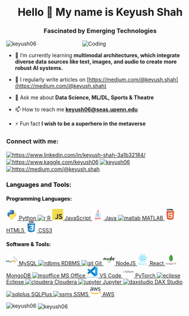 <h1 align="center">Hello 👋 My name is Keyush Shah</h1>
<h3 align="center">Fascinated by Emerging Technologies</h3>

<img align="right" alt="Coding" width="300" src="https://media0.giphy.com/media/bGgsc5mWoryfgKBx1u/200w.gif?cid=6c09b9525hgzg3jrsm3f2p1mdxi9vh5phj4u4xxkryvci3lj&ep=v1_gifs_search&rid=200w.gif&ct=g">

<p align="left"> <img src="https://komarev.com/ghpvc/?username=keyush06&label=Profile%20views&color=0e75b6&style=flat" alt="keyush06" /> </p>

- 🌱 I’m currently learning **multimodal architectures, which integrate diverse data sources like text, images, and audio to create more robust AI systems.**

- 📝 I regularly write articles on [https://medium.com/@keyush.shah](https://medium.com/@keyush.shah)

- 💬 Ask me about **Data Science, ML/DL, Sports & Theatre**

- 📫 How to reach me **keyush06@seas.upenn.edu**

- ⚡ Fun fact **I wish to be a superhero in the metaverse**

<h3 align="left">Connect with me:</h3>
<p align="left">
<a href="https://linkedin.com/in/https://www.linkedin.com/in/keyush-shah-3a1b32184/" target="blank"><img align="center" src="https://raw.githubusercontent.com/rahuldkjain/github-profile-readme-generator/master/src/images/icons/Social/linked-in-alt.svg" alt="https://www.linkedin.com/in/keyush-shah-3a1b32184/" height="30" width="40" /></a>
<a href="https://kaggle.com/https://www.kaggle.com/keyush06" target="blank"><img align="center" src="https://raw.githubusercontent.com/rahuldkjain/github-profile-readme-generator/master/src/images/icons/Social/kaggle.svg" alt="https://www.kaggle.com/keyush06" height="30" width="40" /></a>
<a href="https://instagram.com/keyush06" target="blank"><img align="center" src="https://raw.githubusercontent.com/rahuldkjain/github-profile-readme-generator/master/src/images/icons/Social/instagram.svg" alt="keyush06" height="30" width="40" /></a>
<a href="https://medium.com/https://medium.com/@keyush.shah" target="blank"><img align="center" src="https://raw.githubusercontent.com/rahuldkjain/github-profile-readme-generator/master/src/images/icons/Social/medium.svg" alt="https://medium.com/@keyush.shah" height="30" width="40" /></a>
</p>

<h3 align="left" style="color:black;">Languages and Tools:</h3>

<h4 style="color:black;">Programming Languages:</h4>
<p align="left">
  <a href="https://www.python.org" target="_blank" rel="noreferrer">
    <img src="https://raw.githubusercontent.com/devicons/devicon/master/icons/python/python-original.svg" alt="python" width="30" height="30"/> Python
  </a>
  <a href="https://www.r-project.org/" target="_blank" rel="noreferrer">
    <img src="https://www.r-project.org/Rlogo.png" alt="r" width="30" height="30"/> R
  </a>
  <a href="https://www.javascript.com/" target="_blank" rel="noreferrer">
    <img src="https://raw.githubusercontent.com/devicons/devicon/master/icons/javascript/javascript-original.svg" alt="javascript" width="30" height="30"/> JavaScript
  </a>
  <a href="https://www.java.com/" target="_blank" rel="noreferrer">
    <img src="https://raw.githubusercontent.com/devicons/devicon/master/icons/java/java-original-wordmark.svg" alt="java" width="30" height="30"/> Java
  </a>
  <a href="https://www.mathworks.com/products/matlab.html" target="_blank" rel="noreferrer">
    <img src="https://upload.wikimedia.org/wikipedia/commons/2/21/Matlab_Logo.png" alt="matlab" width="30" height="30"/> MATLAB
  </a>
  <a href="https://www.w3.org/html/" target="_blank" rel="noreferrer">
    <img src="https://raw.githubusercontent.com/devicons/devicon/master/icons/html5/html5-original-wordmark.svg" alt="html5" width="30" height="30"/> HTML5
  </a>
  <a href="https://www.w3schools.com/css/" target="_blank" rel="noreferrer">
    <img src="https://raw.githubusercontent.com/devicons/devicon/master/icons/css3/css3-original-wordmark.svg" alt="css3" width="30" height="30"/> CSS3
  </a>
</p>

<h4 style="color:black;">Software & Tools:</h4>
<p align="left">
  <a href="https://www.mysql.com/" target="_blank" rel="noreferrer">
    <img src="https://raw.githubusercontent.com/devicons/devicon/master/icons/mysql/mysql-original-wordmark.svg" alt="mysql" width="30" height="30"/> MySQL
  </a>
  <a href="https://www.oracle.com/database/what-is-rdbms.html" target="_blank" rel="noreferrer">
    <img src="https://www.vectorlogo.zone/logos/oracle/oracle-icon.svg" alt="rdbms" width="30" height="30"/> RDBMS
  </a>
  <a href="https://git-scm.com/" target="_blank" rel="noreferrer">
    <img src="https://www.vectorlogo.zone/logos/git-scm/git-scm-icon.svg" alt="git" width="30" height="30"/> Git
  </a>
  <a href="https://nodejs.org/" target="_blank" rel="noreferrer">
    <img src="https://raw.githubusercontent.com/devicons/devicon/master/icons/nodejs/nodejs-original-wordmark.svg" alt="nodejs" width="30" height="30"/> NodeJS
  </a>
  <a href="https://reactjs.org/" target="_blank" rel="noreferrer">
    <img src="https://raw.githubusercontent.com/devicons/devicon/master/icons/react/react-original-wordmark.svg" alt="react" width="30" height="30"/> React
  </a>
  <a href="https://www.mongodb.com/" target="_blank" rel="noreferrer">
    <img src="https://raw.githubusercontent.com/devicons/devicon/master/icons/mongodb/mongodb-original-wordmark.svg" alt="mongodb" width="30" height="30"/> MongoDB
  </a>
  <a href="https://www.microsoft.com/en-us/microsoft-365/microsoft-office" target="_blank" rel="noreferrer">
    <img src="https://upload.wikimedia.org/wikipedia/commons/thumb/7/7e/Microsoft_Office_logo_%282019%E2%80%93present%29.svg/1024px-Microsoft_Office_logo_%282019%E2%80%93present%29.svg.png" alt="msoffice" width="30" height="30"/> MS Office
  </a>
  <a href="https://code.visualstudio.com/" target="_blank" rel="noreferrer">
    <img src="https://raw.githubusercontent.com/devicons/devicon/master/icons/vscode/vscode-original-wordmark.svg" alt="vscode" width="30" height="30"/> VS Code
  </a>
  <a href="https://pytorch.org/" target="_blank" rel="noreferrer">
    <img src="https://raw.githubusercontent.com/devicons/devicon/master/icons/pytorch/pytorch-original-wordmark.svg" alt="pytorch" width="30" height="30"/> PyTorch
  </a>
  <a href="https://www.eclipse.org/" target="_blank" rel="noreferrer">
    <img src="https://www.vectorlogo.zone/logos/eclipse/eclipse-icon.svg" alt="eclipse" width="30" height="30"/> Eclipse
  </a>
  <a href="https://www.cloudera.com/" target="_blank" rel="noreferrer">
    <img src="https://www.vectorlogo.zone/logos/cloudera/cloudera-icon.svg" alt="cloudera" width="30" height="30"/> Cloudera
  </a>
  <a href="https://jupyter.org/" target="_blank" rel="noreferrer">
    <img src="https://www.vectorlogo.zone/logos/jupyter/jupyter-icon.svg" alt="jupyter" width="30" height="30"/> Jupyter
  </a>
  <a href="https://daxstudio.org/" target="_blank" rel="noreferrer">
    <img src="https://www.sqlbi.com/wp-content/uploads/daxstudio_logo.png" alt="daxstudio" width="30" height="30"/> DAX Studio
  </a>
  <a href="https://www.oracle.com/database/technologies/appdev/sqlplus.html" target="_blank" rel="noreferrer">
    <img src="https://www.vectorlogo.zone/logos/oracle/oracle-icon.svg" alt="sqlplus" width="30" height="30"/> SQLPlus
  </a>
  <a href="https://docs.microsoft.com/en-us/sql/ssms/sql-server-management-studio-ssms" target="_blank" rel="noreferrer">
    <img src="https://th.bing.com/th/id/R.3c96b0a2e70cba8d7dc62ef23b8aff58?rik=SzjpnvKIKtNupA&riu=http%3a%2f%2fblog.webhostworld.in%2fwp-content%2fuploads%2f2019%2f07%2fSSMS_0.jpg&ehk=%2bLG%2fZwAqcM0ywPfiS%2bjvAwbGdugrg%2bSDlZ6knUNf9LE%3d&risl=&pid=ImgRaw&r=0" alt="ssms" width="30" height="30"/> SSMS
  </a>
  <a href="https://aws.amazon.com/" target="_blank" rel="noreferrer">
    <img src="https://raw.githubusercontent.com/devicons/devicon/master/icons/amazonwebservices/amazonwebservices-original-wordmark.svg" alt="aws" width="30" height="30"/> AWS
  </a>
</p>

<p><img align="left" src="https://github-readme-stats.vercel.app/api/top-langs?username=keyush06&show_icons=true&locale=en&layout=compact" alt="keyush06" /></p>

<p>&nbsp;<img align="center" src="https://github-readme-stats.vercel.app/api?username=keyush06&show_icons=true&locale=en" alt="keyush06" /></p>
